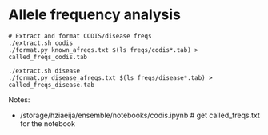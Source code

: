 # Allele frequency analysis

```
# Extract and format CODIS/disease freqs
./extract.sh codis
./format.py known_afreqs.txt $(ls freqs/codis*.tab) > called_freqs_codis.tab

./extract.sh disease
./format.py disease_afreqs.txt $(ls freqs/disease*.tab) > called_freqs_disease.tab
```

Notes:
* /storage/hziaeija/ensemble/notebooks/codis.ipynb # get called_freqs.txt for the notebook
